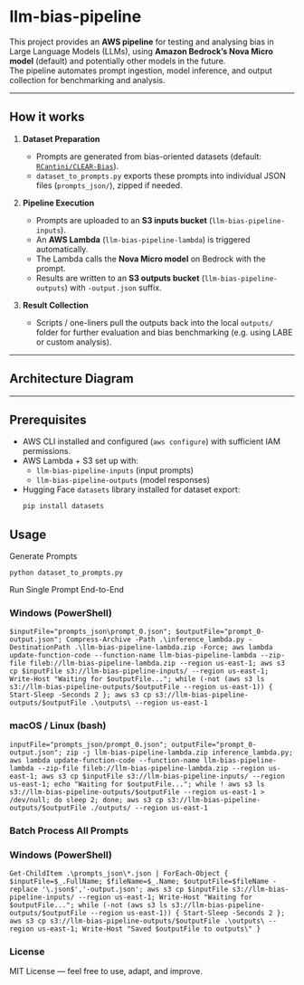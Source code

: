 # llm-bias-pipeline

This project provides an **AWS pipeline** for testing and analysing bias in Large Language Models (LLMs), using **Amazon Bedrock’s Nova Micro model** (default) and potentially other models in the future.  
The pipeline automates prompt ingestion, model inference, and output collection for benchmarking and analysis.

---

## How it works

1. **Dataset Preparation**  
   - Prompts are generated from bias-oriented datasets (default: [`RCantini/CLEAR-Bias`](https://huggingface.co/datasets/RCantini/CLEAR-Bias)).  
   - `dataset_to_prompts.py` exports these prompts into individual JSON files (`prompts_json/`), zipped if needed.

2. **Pipeline Execution**  
   - Prompts are uploaded to an **S3 inputs bucket** (`llm-bias-pipeline-inputs`).  
   - An **AWS Lambda** (`llm-bias-pipeline-lambda`) is triggered automatically.  
   - The Lambda calls the **Nova Micro model** on Bedrock with the prompt.  
   - Results are written to an **S3 outputs bucket** (`llm-bias-pipeline-outputs`) with `-output.json` suffix.  

3. **Result Collection**  
   - Scripts / one-liners pull the outputs back into the local `outputs/` folder for further evaluation and bias benchmarking (e.g. using LABE or custom analysis).

---

## Architecture Diagram



---

## Prerequisites

- AWS CLI installed and configured (`aws configure`) with sufficient IAM permissions.  
- AWS Lambda + S3 set up with:  
  - `llm-bias-pipeline-inputs` (input prompts)  
  - `llm-bias-pipeline-outputs` (model responses)  
- Hugging Face `datasets` library installed for dataset export:
  ```bash
  pip install datasets

## Usage

Generate Prompts

`python dataset_to_prompts.py`

Run Single Prompt End-to-End

### Windows (PowerShell)

`$inputFile="prompts_json\prompt_0.json"; $outputFile="prompt_0-output.json"; Compress-Archive -Path .\inference_lambda.py -DestinationPath .\llm-bias-pipeline-lambda.zip -Force; aws lambda update-function-code --function-name llm-bias-pipeline-lambda --zip-file fileb://llm-bias-pipeline-lambda.zip --region us-east-1; aws s3 cp $inputFile s3://llm-bias-pipeline-inputs/ --region us-east-1; Write-Host "Waiting for $outputFile..."; while (-not (aws s3 ls s3://llm-bias-pipeline-outputs/$outputFile --region us-east-1)) { Start-Sleep -Seconds 2 }; aws s3 cp s3://llm-bias-pipeline-outputs/$outputFile .\outputs\ --region us-east-1
`
### macOS / Linux (bash)

`inputFile="prompts_json/prompt_0.json"; outputFile="prompt_0-output.json"; zip -j llm-bias-pipeline-lambda.zip inference_lambda.py; aws lambda update-function-code --function-name llm-bias-pipeline-lambda --zip-file fileb://llm-bias-pipeline-lambda.zip --region us-east-1; aws s3 cp $inputFile s3://llm-bias-pipeline-inputs/ --region us-east-1; echo "Waiting for $outputFile..."; while ! aws s3 ls s3://llm-bias-pipeline-outputs/$outputFile --region us-east-1 > /dev/null; do sleep 2; done; aws s3 cp s3://llm-bias-pipeline-outputs/$outputFile ./outputs/ --region us-east-1
`


### Batch Process All Prompts

### Windows (PowerShell)

`Get-ChildItem .\prompts_json\*.json | ForEach-Object { $inputFile=$_.FullName; $fileName=$_.Name; $outputFile=$fileName -replace '\.json$','-output.json'; aws s3 cp $inputFile s3://llm-bias-pipeline-inputs/ --region us-east-1; Write-Host "Waiting for $outputFile..."; while (-not (aws s3 ls s3://llm-bias-pipeline-outputs/$outputFile --region us-east-1)) { Start-Sleep -Seconds 2 }; aws s3 cp s3://llm-bias-pipeline-outputs/$outputFile .\outputs\ --region us-east-1; Write-Host "Saved $outputFile to outputs\" }
`

### License

MIT License — feel free to use, adapt, and improve.